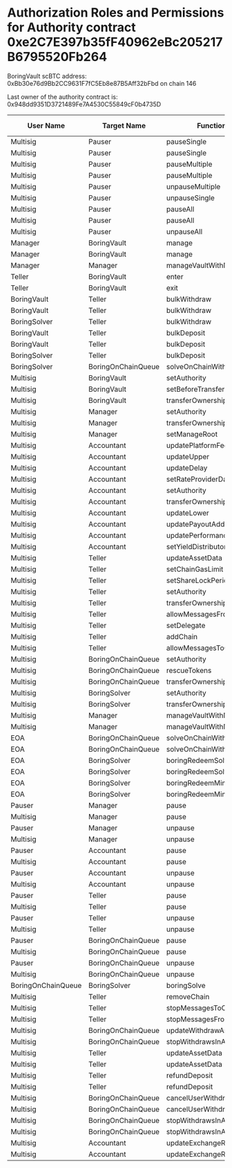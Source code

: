 # Authorization Roles and Permissions for Authority contract 0xe2C7E397b35fF40962eBc205217B6795520Fb264

BoringVault scBTC address: 0xBb30e76d9Bb2CC9631F7fC5Eb8e87B5Aff32bFbd on chain 146

Last owner of the authority contract is: 0x948dd9351D3721489Fe7A4530C55849cF0b4735D

| User Name | Target Name | Function Names | Function Signatures | User Address | Target Address |
|-----------|-------------|----------------|-------------------|--------------|----------------|
| Multisig | Pauser | pauseSingle | 0x6fa02012 | 0xE89CeE9837e6Fce3b1Ebd8E1C779b76fd6E20136 | 0x1047426B4927d1569FE0B99259Bd204165792e65 |
| Multisig | Pauser | pauseSingle | 0x6fa02012 | 0xB26AEb430b5Bf6Be55763b42095E82DB9a1838B8 | 0x1047426B4927d1569FE0B99259Bd204165792e65 |
| Multisig | Pauser | pauseMultiple | 0x1414a737 | 0xE89CeE9837e6Fce3b1Ebd8E1C779b76fd6E20136 | 0x1047426B4927d1569FE0B99259Bd204165792e65 |
| Multisig | Pauser | pauseMultiple | 0x1414a737 | 0xB26AEb430b5Bf6Be55763b42095E82DB9a1838B8 | 0x1047426B4927d1569FE0B99259Bd204165792e65 |
| Multisig | Pauser | unpauseMultiple | 0x2a578b95 | 0x948dd9351D3721489Fe7A4530C55849cF0b4735D | 0x1047426B4927d1569FE0B99259Bd204165792e65 |
| Multisig | Pauser | unpauseSingle | 0x4ed1a7ed | 0x948dd9351D3721489Fe7A4530C55849cF0b4735D | 0x1047426B4927d1569FE0B99259Bd204165792e65 |
| Multisig | Pauser | pauseAll | 0x595c6a67 | 0xE89CeE9837e6Fce3b1Ebd8E1C779b76fd6E20136 | 0x1047426B4927d1569FE0B99259Bd204165792e65 |
| Multisig | Pauser | pauseAll | 0x595c6a67 | 0xB26AEb430b5Bf6Be55763b42095E82DB9a1838B8 | 0x1047426B4927d1569FE0B99259Bd204165792e65 |
| Multisig | Pauser | unpauseAll | 0x8a2ddd03 | 0x948dd9351D3721489Fe7A4530C55849cF0b4735D | 0x1047426B4927d1569FE0B99259Bd204165792e65 |
| Manager | BoringVault | manage | 0xf6e715d0 | 0x5dA93667DCc58b71726aFC595f116A6F166F9aeD | 0xBb30e76d9Bb2CC9631F7fC5Eb8e87B5Aff32bFbd |
| Manager | BoringVault | manage | 0x224d8703 | 0x5dA93667DCc58b71726aFC595f116A6F166F9aeD | 0xBb30e76d9Bb2CC9631F7fC5Eb8e87B5Aff32bFbd |
| Manager | Manager | manageVaultWithMerkleVerification | 0x244b0f6a | 0x5dA93667DCc58b71726aFC595f116A6F166F9aeD | 0x5dA93667DCc58b71726aFC595f116A6F166F9aeD |
| Teller | BoringVault | enter | 0x39d6ba32 | 0xAce7DEFe3b94554f0704d8d00F69F273A0cFf079 | 0xBb30e76d9Bb2CC9631F7fC5Eb8e87B5Aff32bFbd |
| Teller | BoringVault | exit | 0x18457e61 | 0xAce7DEFe3b94554f0704d8d00F69F273A0cFf079 | 0xBb30e76d9Bb2CC9631F7fC5Eb8e87B5Aff32bFbd |
| BoringVault | Teller | bulkWithdraw | 0x3e64ce99 | 0xD0851030C94433C261B405fEcbf1DEC5E15948d0 | 0xAce7DEFe3b94554f0704d8d00F69F273A0cFf079 |
| BoringVault | Teller | bulkWithdraw | 0x3e64ce99 | 0x309f25d839A2fe225E80210e110C99150Db98AAF | 0xAce7DEFe3b94554f0704d8d00F69F273A0cFf079 |
| BoringSolver | Teller | bulkWithdraw | 0x3e64ce99 | 0x921bBB663A0164c9867e494B8E0331B84213a984 | 0xAce7DEFe3b94554f0704d8d00F69F273A0cFf079 |
| BoringVault | Teller | bulkDeposit | 0x9d574420 | 0xD0851030C94433C261B405fEcbf1DEC5E15948d0 | 0xAce7DEFe3b94554f0704d8d00F69F273A0cFf079 |
| BoringVault | Teller | bulkDeposit | 0x9d574420 | 0x309f25d839A2fe225E80210e110C99150Db98AAF | 0xAce7DEFe3b94554f0704d8d00F69F273A0cFf079 |
| BoringSolver | Teller | bulkDeposit | 0x9d574420 | 0x921bBB663A0164c9867e494B8E0331B84213a984 | 0xAce7DEFe3b94554f0704d8d00F69F273A0cFf079 |
| BoringSolver | BoringOnChainQueue | solveOnChainWithdraws | 0x412638dc | 0x921bBB663A0164c9867e494B8E0331B84213a984 | 0x488000E6a0CfC32DCB3f37115e759aF50F55b48B |
| Multisig | BoringVault | setAuthority | 0x7a9e5e4b | 0x948dd9351D3721489Fe7A4530C55849cF0b4735D | 0xBb30e76d9Bb2CC9631F7fC5Eb8e87B5Aff32bFbd |
| Multisig | BoringVault | setBeforeTransferHook | 0x8929565f | 0x948dd9351D3721489Fe7A4530C55849cF0b4735D | 0xBb30e76d9Bb2CC9631F7fC5Eb8e87B5Aff32bFbd |
| Multisig | BoringVault | transferOwnership | 0xf2fde38b | 0x948dd9351D3721489Fe7A4530C55849cF0b4735D | 0xBb30e76d9Bb2CC9631F7fC5Eb8e87B5Aff32bFbd |
| Multisig | Manager | setAuthority | 0x7a9e5e4b | 0x948dd9351D3721489Fe7A4530C55849cF0b4735D | 0x5dA93667DCc58b71726aFC595f116A6F166F9aeD |
| Multisig | Manager | transferOwnership | 0xf2fde38b | 0x948dd9351D3721489Fe7A4530C55849cF0b4735D | 0x5dA93667DCc58b71726aFC595f116A6F166F9aeD |
| Multisig | Manager | setManageRoot | 0x21801a99 | 0x948dd9351D3721489Fe7A4530C55849cF0b4735D | 0x5dA93667DCc58b71726aFC595f116A6F166F9aeD |
| Multisig | Accountant | updatePlatformFee | 0xafb06952 | 0x948dd9351D3721489Fe7A4530C55849cF0b4735D | 0xC1a2C650D2DcC8EAb3D8942477De71be52318Acb |
| Multisig | Accountant | updateUpper | 0x634da58f | 0x948dd9351D3721489Fe7A4530C55849cF0b4735D | 0xC1a2C650D2DcC8EAb3D8942477De71be52318Acb |
| Multisig | Accountant | updateDelay | 0x6a054dc9 | 0x948dd9351D3721489Fe7A4530C55849cF0b4735D | 0xC1a2C650D2DcC8EAb3D8942477De71be52318Acb |
| Multisig | Accountant | setRateProviderData | 0x4d8be07e | 0x948dd9351D3721489Fe7A4530C55849cF0b4735D | 0xC1a2C650D2DcC8EAb3D8942477De71be52318Acb |
| Multisig | Accountant | setAuthority | 0x7a9e5e4b | 0x948dd9351D3721489Fe7A4530C55849cF0b4735D | 0xC1a2C650D2DcC8EAb3D8942477De71be52318Acb |
| Multisig | Accountant | transferOwnership | 0xf2fde38b | 0x948dd9351D3721489Fe7A4530C55849cF0b4735D | 0xC1a2C650D2DcC8EAb3D8942477De71be52318Acb |
| Multisig | Accountant | updateLower | 0x207ec0e7 | 0x948dd9351D3721489Fe7A4530C55849cF0b4735D | 0xC1a2C650D2DcC8EAb3D8942477De71be52318Acb |
| Multisig | Accountant | updatePayoutAddress | 0x56200819 | 0x948dd9351D3721489Fe7A4530C55849cF0b4735D | 0xC1a2C650D2DcC8EAb3D8942477De71be52318Acb |
| Multisig | Accountant | updatePerformanceFee | 0x709ac1c3 | 0x948dd9351D3721489Fe7A4530C55849cF0b4735D | 0xC1a2C650D2DcC8EAb3D8942477De71be52318Acb |
| Multisig | Accountant | setYieldDistributor | 0x3038a60d | 0x948dd9351D3721489Fe7A4530C55849cF0b4735D | 0xC1a2C650D2DcC8EAb3D8942477De71be52318Acb |
| Multisig | Teller | updateAssetData | 0x8dfd8ba1 | 0x948dd9351D3721489Fe7A4530C55849cF0b4735D | 0xAce7DEFe3b94554f0704d8d00F69F273A0cFf079 |
| Multisig | Teller | setChainGasLimit | 0x1568fc58 | 0x948dd9351D3721489Fe7A4530C55849cF0b4735D | 0xAce7DEFe3b94554f0704d8d00F69F273A0cFf079 |
| Multisig | Teller | setShareLockPeriod | 0x12056e2d | 0x948dd9351D3721489Fe7A4530C55849cF0b4735D | 0xAce7DEFe3b94554f0704d8d00F69F273A0cFf079 |
| Multisig | Teller | setAuthority | 0x7a9e5e4b | 0x948dd9351D3721489Fe7A4530C55849cF0b4735D | 0xAce7DEFe3b94554f0704d8d00F69F273A0cFf079 |
| Multisig | Teller | transferOwnership | 0xf2fde38b | 0x948dd9351D3721489Fe7A4530C55849cF0b4735D | 0xAce7DEFe3b94554f0704d8d00F69F273A0cFf079 |
| Multisig | Teller | allowMessagesFromChain | 0x202eac57 | 0x948dd9351D3721489Fe7A4530C55849cF0b4735D | 0xAce7DEFe3b94554f0704d8d00F69F273A0cFf079 |
| Multisig | Teller | setDelegate | 0xca5eb5e1 | 0x948dd9351D3721489Fe7A4530C55849cF0b4735D | 0xAce7DEFe3b94554f0704d8d00F69F273A0cFf079 |
| Multisig | Teller | addChain | 0x34dafd6b | 0x948dd9351D3721489Fe7A4530C55849cF0b4735D | 0xAce7DEFe3b94554f0704d8d00F69F273A0cFf079 |
| Multisig | Teller | allowMessagesToChain | 0xb5ba6182 | 0x948dd9351D3721489Fe7A4530C55849cF0b4735D | 0xAce7DEFe3b94554f0704d8d00F69F273A0cFf079 |
| Multisig | BoringOnChainQueue | setAuthority | 0x7a9e5e4b | 0x948dd9351D3721489Fe7A4530C55849cF0b4735D | 0x488000E6a0CfC32DCB3f37115e759aF50F55b48B |
| Multisig | BoringOnChainQueue | rescueTokens | 0x0bf6cab7 | 0x948dd9351D3721489Fe7A4530C55849cF0b4735D | 0x488000E6a0CfC32DCB3f37115e759aF50F55b48B |
| Multisig | BoringOnChainQueue | transferOwnership | 0xf2fde38b | 0x948dd9351D3721489Fe7A4530C55849cF0b4735D | 0x488000E6a0CfC32DCB3f37115e759aF50F55b48B |
| Multisig | BoringSolver | setAuthority | 0x7a9e5e4b | 0x948dd9351D3721489Fe7A4530C55849cF0b4735D | 0x921bBB663A0164c9867e494B8E0331B84213a984 |
| Multisig | BoringSolver | transferOwnership | 0xf2fde38b | 0x948dd9351D3721489Fe7A4530C55849cF0b4735D | 0x921bBB663A0164c9867e494B8E0331B84213a984 |
| Multisig | Manager | manageVaultWithMerkleVerification | 0x244b0f6a | 0xE89CeE9837e6Fce3b1Ebd8E1C779b76fd6E20136 | 0x5dA93667DCc58b71726aFC595f116A6F166F9aeD |
| Multisig | Manager | manageVaultWithMerkleVerification | 0x244b0f6a | 0xB26AEb430b5Bf6Be55763b42095E82DB9a1838B8 | 0x5dA93667DCc58b71726aFC595f116A6F166F9aeD |
| EOA | BoringOnChainQueue | solveOnChainWithdraws | 0x412638dc | 0xf8553c8552f906C19286F21711721E206EE4909E | 0x488000E6a0CfC32DCB3f37115e759aF50F55b48B |
| EOA | BoringOnChainQueue | solveOnChainWithdraws | 0x412638dc | 0xD23086C4e450cAAF55704EbC03875A04B4716CA2 | 0x488000E6a0CfC32DCB3f37115e759aF50F55b48B |
| EOA | BoringSolver | boringRedeemSolve | 0xb7532db2 | 0xf8553c8552f906C19286F21711721E206EE4909E | 0x921bBB663A0164c9867e494B8E0331B84213a984 |
| EOA | BoringSolver | boringRedeemSolve | 0xb7532db2 | 0xD23086C4e450cAAF55704EbC03875A04B4716CA2 | 0x921bBB663A0164c9867e494B8E0331B84213a984 |
| EOA | BoringSolver | boringRedeemMintSolve | 0xff011b62 | 0xf8553c8552f906C19286F21711721E206EE4909E | 0x921bBB663A0164c9867e494B8E0331B84213a984 |
| EOA | BoringSolver | boringRedeemMintSolve | 0xff011b62 | 0xD23086C4e450cAAF55704EbC03875A04B4716CA2 | 0x921bBB663A0164c9867e494B8E0331B84213a984 |
| Pauser | Manager | pause | 0x8456cb59 | 0x1047426B4927d1569FE0B99259Bd204165792e65 | 0x5dA93667DCc58b71726aFC595f116A6F166F9aeD |
| Multisig | Manager | pause | 0x8456cb59 | 0x948dd9351D3721489Fe7A4530C55849cF0b4735D | 0x5dA93667DCc58b71726aFC595f116A6F166F9aeD |
| Pauser | Manager | unpause | 0x3f4ba83a | 0x1047426B4927d1569FE0B99259Bd204165792e65 | 0x5dA93667DCc58b71726aFC595f116A6F166F9aeD |
| Multisig | Manager | unpause | 0x3f4ba83a | 0x948dd9351D3721489Fe7A4530C55849cF0b4735D | 0x5dA93667DCc58b71726aFC595f116A6F166F9aeD |
| Pauser | Accountant | pause | 0x8456cb59 | 0x1047426B4927d1569FE0B99259Bd204165792e65 | 0xC1a2C650D2DcC8EAb3D8942477De71be52318Acb |
| Multisig | Accountant | pause | 0x8456cb59 | 0x948dd9351D3721489Fe7A4530C55849cF0b4735D | 0xC1a2C650D2DcC8EAb3D8942477De71be52318Acb |
| Pauser | Accountant | unpause | 0x3f4ba83a | 0x1047426B4927d1569FE0B99259Bd204165792e65 | 0xC1a2C650D2DcC8EAb3D8942477De71be52318Acb |
| Multisig | Accountant | unpause | 0x3f4ba83a | 0x948dd9351D3721489Fe7A4530C55849cF0b4735D | 0xC1a2C650D2DcC8EAb3D8942477De71be52318Acb |
| Pauser | Teller | pause | 0x8456cb59 | 0x1047426B4927d1569FE0B99259Bd204165792e65 | 0xAce7DEFe3b94554f0704d8d00F69F273A0cFf079 |
| Multisig | Teller | pause | 0x8456cb59 | 0x948dd9351D3721489Fe7A4530C55849cF0b4735D | 0xAce7DEFe3b94554f0704d8d00F69F273A0cFf079 |
| Pauser | Teller | unpause | 0x3f4ba83a | 0x1047426B4927d1569FE0B99259Bd204165792e65 | 0xAce7DEFe3b94554f0704d8d00F69F273A0cFf079 |
| Multisig | Teller | unpause | 0x3f4ba83a | 0x948dd9351D3721489Fe7A4530C55849cF0b4735D | 0xAce7DEFe3b94554f0704d8d00F69F273A0cFf079 |
| Pauser | BoringOnChainQueue | pause | 0x8456cb59 | 0x1047426B4927d1569FE0B99259Bd204165792e65 | 0x488000E6a0CfC32DCB3f37115e759aF50F55b48B |
| Multisig | BoringOnChainQueue | pause | 0x8456cb59 | 0x948dd9351D3721489Fe7A4530C55849cF0b4735D | 0x488000E6a0CfC32DCB3f37115e759aF50F55b48B |
| Pauser | BoringOnChainQueue | unpause | 0x3f4ba83a | 0x1047426B4927d1569FE0B99259Bd204165792e65 | 0x488000E6a0CfC32DCB3f37115e759aF50F55b48B |
| Multisig | BoringOnChainQueue | unpause | 0x3f4ba83a | 0x948dd9351D3721489Fe7A4530C55849cF0b4735D | 0x488000E6a0CfC32DCB3f37115e759aF50F55b48B |
| BoringOnChainQueue | BoringSolver | boringSolve | 0x67aa0416 | 0x488000E6a0CfC32DCB3f37115e759aF50F55b48B | 0x921bBB663A0164c9867e494B8E0331B84213a984 |
| Multisig | Teller | removeChain | 0x55a2d64d | 0x948dd9351D3721489Fe7A4530C55849cF0b4735D | 0xAce7DEFe3b94554f0704d8d00F69F273A0cFf079 |
| Multisig | Teller | stopMessagesToChain | 0x45ad6063 | 0x948dd9351D3721489Fe7A4530C55849cF0b4735D | 0xAce7DEFe3b94554f0704d8d00F69F273A0cFf079 |
| Multisig | Teller | stopMessagesFromChain | 0xd555f368 | 0x948dd9351D3721489Fe7A4530C55849cF0b4735D | 0xAce7DEFe3b94554f0704d8d00F69F273A0cFf079 |
| Multisig | BoringOnChainQueue | updateWithdrawAsset | 0xeed4b3f8 | 0x948dd9351D3721489Fe7A4530C55849cF0b4735D | 0x488000E6a0CfC32DCB3f37115e759aF50F55b48B |
| Multisig | BoringOnChainQueue | stopWithdrawsInAsset | 0x74732728 | 0x948dd9351D3721489Fe7A4530C55849cF0b4735D | 0x488000E6a0CfC32DCB3f37115e759aF50F55b48B |
| Multisig | Teller | updateAssetData | 0x8dfd8ba1 | 0xE89CeE9837e6Fce3b1Ebd8E1C779b76fd6E20136 | 0xAce7DEFe3b94554f0704d8d00F69F273A0cFf079 |
| Multisig | Teller | updateAssetData | 0x8dfd8ba1 | 0xB26AEb430b5Bf6Be55763b42095E82DB9a1838B8 | 0xAce7DEFe3b94554f0704d8d00F69F273A0cFf079 |
| Multisig | Teller | refundDeposit | 0x46b563f4 | 0xE89CeE9837e6Fce3b1Ebd8E1C779b76fd6E20136 | 0xAce7DEFe3b94554f0704d8d00F69F273A0cFf079 |
| Multisig | Teller | refundDeposit | 0x46b563f4 | 0xB26AEb430b5Bf6Be55763b42095E82DB9a1838B8 | 0xAce7DEFe3b94554f0704d8d00F69F273A0cFf079 |
| Multisig | BoringOnChainQueue | cancelUserWithdraws | 0x9fff7e2a | 0xE89CeE9837e6Fce3b1Ebd8E1C779b76fd6E20136 | 0x488000E6a0CfC32DCB3f37115e759aF50F55b48B |
| Multisig | BoringOnChainQueue | cancelUserWithdraws | 0x9fff7e2a | 0xB26AEb430b5Bf6Be55763b42095E82DB9a1838B8 | 0x488000E6a0CfC32DCB3f37115e759aF50F55b48B |
| Multisig | BoringOnChainQueue | stopWithdrawsInAsset | 0x74732728 | 0xE89CeE9837e6Fce3b1Ebd8E1C779b76fd6E20136 | 0x488000E6a0CfC32DCB3f37115e759aF50F55b48B |
| Multisig | BoringOnChainQueue | stopWithdrawsInAsset | 0x74732728 | 0xB26AEb430b5Bf6Be55763b42095E82DB9a1838B8 | 0x488000E6a0CfC32DCB3f37115e759aF50F55b48B |
| Multisig | Accountant | updateExchangeRate | 0x3458113d | 0xE89CeE9837e6Fce3b1Ebd8E1C779b76fd6E20136 | 0xC1a2C650D2DcC8EAb3D8942477De71be52318Acb |
| Multisig | Accountant | updateExchangeRate | 0x3458113d | 0xB26AEb430b5Bf6Be55763b42095E82DB9a1838B8 | 0xC1a2C650D2DcC8EAb3D8942477De71be52318Acb |
